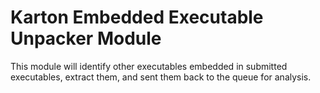 # Karton Embedded Executable Unpacker Module

This module will identify other executables embedded in submitted executables, extract them, and sent them back to the queue for analysis.
